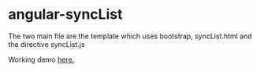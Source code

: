 # angular-syncList
The two main file are the template which uses bootstrap, syncList.html and the directive syncList.js

Working demo [here.](http://plnkr.co/edit/3bekDfjKkKH0q6Ps0HJI?p=preview)
